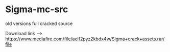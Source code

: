 # Sigma-mc-src
old versions full cracked source

Download link --> https://www.mediafire.com/file/aelf2pyz2kbdx4w/Sigma+crack+assets.rar/file
